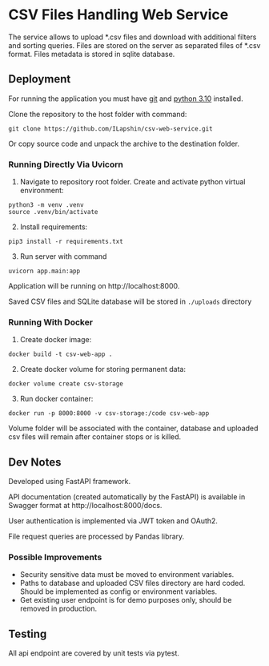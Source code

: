 # CSV Files Handling Web Service

The service allows to upload *.csv files and download with additional filters and sorting queries.
Files are stored on the server as separated files of *.csv format. Files metadata is stored in sqlite database.

## Deployment

For running the application you must have [git](https://git-scm.com/downloads) and [python 3.10](https://www.python.org/downloads/release/python-31011/) installed.

Clone the repository to the host folder with command:

```
git clone https://github.com/ILapshin/csv-web-service.git
```
Or copy source code and unpack the archive to the destination folder.


### Running Directly Via Uvicorn

1. Navigate to repository root folder. Create and activate python virtual environment:

```
python3 -m venv .venv
source .venv/bin/activate
```

2. Install requirements:

```
pip3 install -r requirements.txt
```

3. Run server with command 

```
uvicorn app.main:app 
```

Application will be running on http://localhost:8000. 

Saved CSV files and SQLite database will be stored in ```./uploads``` directory

### Running With Docker

1. Create docker image:

```
docker build -t csv-web-app .
```

2. Create docker volume for storing permanent data:
```
docker volume create csv-storage
```

3. Run docker container:
```
docker run -p 8000:8000 -v csv-storage:/code csv-web-app
```

Volume folder will be associated with the container, database and uploaded csv files will remain after container stops or is killed.

## Dev Notes

Developed using FastAPI framework. 

API documentation (created automatically by the FastAPI) is available in Swagger format at http://localhost:8000/docs.

User authentication is implemented via JWT token and OAuth2.

File request queries are processed by Pandas library.


### Possible Improvements
- Security sensitive data must be moved to environment variables.
- Paths to database and uploaded CSV files directory are hard coded. Should be implemented as config or environment variables.
- Get existing user endpoint is for demo purposes only, should be removed in production.

## Testing

All api endpoint are covered by unit tests via pytest.


